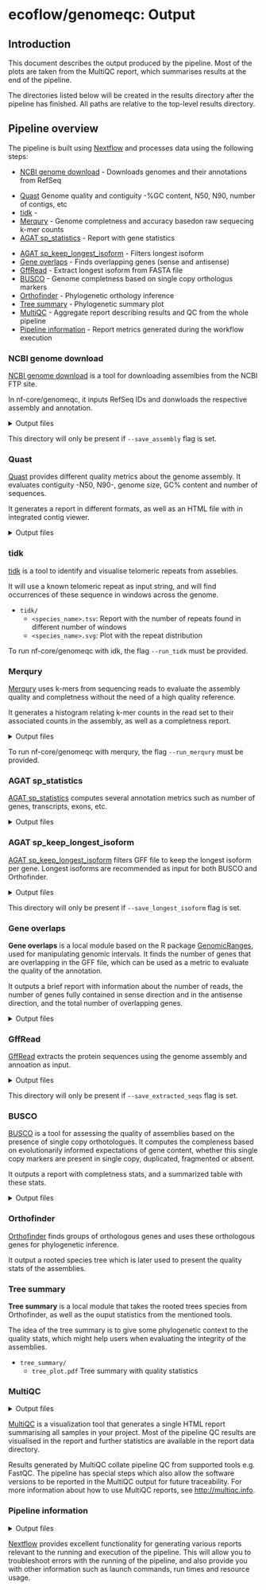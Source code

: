 # ecoflow/genomeqc: Output

## Introduction

This document describes the output produced by the pipeline. Most of the plots are taken from the MultiQC report, which summarises results at the end of the pipeline.

The directories listed below will be created in the results directory after the pipeline has finished. All paths are relative to the top-level results directory.

<!-- TODO nf-core: Write this documentation describing your workflow's output -->

## Pipeline overview

The pipeline is built using [Nextflow](https://www.nextflow.io/) and processes data using the following steps:

<!-- [pigz uncompress](#pigz-uncompress) - Uncompresses FASTA and GFF files -->
- [NCBI genome download](#ncbi-genome-download) - Downloads genomes and their annotations from RefSeq
<!-- [FastaValidator](#fastavalidator) Validate FASTA files -->
- [Quast](#quast) Genome quality and contiguity -%GC content, N50, N90, number of contigs, etc
- [tidk](#tidk) - 
- [Merqury](#merqury) - Genome completness and accuracy basedon raw sequecing k-mer counts
- [AGAT sp_statistics](#agat-sp_statistics) - Report with gene statistics
<!-- [AGAT convert sp_GXF2GXF]() - Standataizes gff files -->
- [AGAT sp_keep_longest_isoform](#agat-sp_keep_longest_isoform) - Filters longest isoform
- [Gene overlaps](#gene-overlaps) - Finds overlapping genes (sense and antisense)
- [GffRead](#gffread) - Extract longest isoform from FASTA file
- [BUSCO](#busco) - Genome completness based on single copy orthologus markers
- [Orthofinder](#orthofinder) - Phylogenetic orthology inference
- [Tree summary](#tree-summary) - Phylogenetic summary plot
- [MultiQC](#multiqc) - Aggregate report describing results and QC from the whole pipeline
- [Pipeline information](#pipeline-information) - Report metrics generated during the workflow execution

<!--### Pigz Uncompress

pigz is used to uncompress `.gz` input files, as some nf-core/genomeqc modules require uncompressed files as input. -->

### NCBI genome download

[NCBI genome download](https://github.com/kblin/ncbi-genome-download) is a tool for downloading assemlbies from the NCBI FTP site.

In nf-core/genomeqc, it inputs RefSeq IDs and donwloads the respective assembly and annotation. 

<details markdown="1">
<summary>Output files</summary>

- `ncbigenomedownload/`
  - `<assembly>.fa.gz`: Genome assembly in FASTA format.
  - `<assembly>.gff3.gz`: Annotation in GFF format.

</details>

This directory will only be present if `--save_assembly` flag is set.

### Quast

[Quast](https://github.com/ablab/quast) provides different quality metrics about the genome assembly. It evaluates contiguity -N50, N90-, genome size, GC% content and number of sequences.

It generates a report in different formats, as well as an HTML file with in integrated contig viewer.

<details markdown="1">
<summary>Output files</summary>

- `quast/<species_name>/`
  - `icarus.html`: Contig viewr in HTML format
  - `report.html`: Assembly stats in HTML format
  - `report.pdf`: Assembly stats in tsv format
  - `report.tsv`: Assembly QC as HTML report

</details>

### tidk

[tidk](https://github.com/tolkit/telomeric-identifier) is a tool to identify and visualise telomeric repeats from asseblies.

It will use a known telomeric repeat as input string, and will find occurrences of these sequence in windows across the genome.

- `tidk/`
  - `<species_name>.tsv`: Report with the number of repeats found in different number of windows
  - `<species_name>.svg`: Plot with the repeat distribution

To run nf-core/genomeqc with idk, the flag `--run_tidk` must be provided.

### Merqury

[Merqury](https://github.com/marbl/merqury) uses k-mers from sequencing reads to evaluate the assembly quality and completness without the need of a high quality reference.

It generates a histogram relating k-mer counts in the read set to their associated counts in the assembly, as well as a completness report.

<details markdown="1">
<summary>Output files</summary>

- `merqury/`
  - `<assembly>.html`: Contig viewer in HTML format
  - `<assembly>.html`: Assembly stats in HTML format
  - `<assembly>.pdf`: Assembly stats in tsv format
  - `<assembly>.tsv`: Assembly QC as HTML report

</details>

To run nf-core/genomeqc with merqury, the flag `--run_merqury` must be provided.

### AGAT sp_statistics

[AGAT sp_statistics](https://agat.readthedocs.io/en/latest/tools/agat_sp_statistics.html) computes several annotation metrics such as number of genes, transcripts, exons, etc.

<details markdown="1">
<summary>Output files</summary>

- `agat/`
  - `<species_name>.stats.txt`: Contig viewr in HTML format

</details>

### AGAT sp_keep_longest_isoform

[AGAT sp_keep_longest_isoform](https://agat.readthedocs.io/en/latest/tools/agat_sp_keep_longest_isoform.html) filters GFF file to keep the longest isoform per gene. Longest isoforms are recommended as input for both BUSCO and Orthofinder.

<details markdown="1">
<summary>Output files</summary>

- `longest/`
  - `<species_name>.longest.gff3`: Contig viewr in HTML format

</details>

This directory will only be present if `--save_longest_isoform` flag is set.

### Gene overlaps

**Gene overlaps** is a local module based on the R package [GenomicRanges](https://bioconductor.org/packages/release/bioc/html/GenomicRanges.html), used for manipulating genomic intervals. It finds the number of genes that are overlapping in the GFF file, which can be used as a metric to evaluate the quality of the annotation.

It outputs a brief report with information about the number of reads, the number of genes fully contained in sense direction and in the antisense direction, and the total number of overlapping genes.

<details markdown="1">
<summary>Output files</summary>

- `longest/`
  - `Count.<species_name>.tsv`: Report in tsv format

</details>

### GffRead

[GffRead](https://github.com/gpertea/gffread) extracts the protein sequences using the genome assembly and annoation as input.

<details markdown="1">
<summary>Output files</summary>

- `gffread/`
  - `<species_name>.longest.fasta`: Report in tsv format

</details>

This directory will only be present if `--save_extracted_seqs` flag is set.

### BUSCO

[BUSCO](https://busco.ezlab.org/) is a tool for assessing the quality of assemblies based on the presence of single copy orthotologues. It computes the compleness based on evolutionarily informed expectations of gene content, whether this single copy markers are present in single copy, duplicated, fragmented or absent.

It outputs a report with completness stats, and a summarized table with these stats.

<details markdown="1">
<summary>Output files</summary>

- `busco/`
  - `short_summary.specific.<busco_db>.<species_name>.fasta.txt` Completness report in tsv format
  - `<species_name>-<busco_db-busco.batch_summary.txt`: Summarized completness report in tsv format

</details>

### Orthofinder

[Orthofinder](https://github.com/davidemms/OrthoFinder) finds groups of orthologous genes and uses these orthologous genes for phylogenetic inference.

It output a rooted species tree which is later used to present the quality stats of the assemblies.

### Tree summary

**Tree summary** is a local module that takes the rooted trees species from Orthofinder, as well as the ouput statistics from the mentioned tools.

The idea of the tree summary is to give some phylogenetic context to the quality stats, which might help users when evaluating the integrity of the assemblies.

- `tree_summary/`
  - `tree_plot.pdf` Tree summary with quality statistics

</details>

### MultiQC

<details markdown="1">
<summary>Output files</summary>

- `multiqc/`
  - `multiqc_report.html`: a standalone HTML file that can be viewed in your web browser.
  - `multiqc_data/`: directory containing parsed statistics from the different tools used in the pipeline.
  - `multiqc_plots/`: directory containing static images from the report in various formats.

</details>

[MultiQC](http://multiqc.info) is a visualization tool that generates a single HTML report summarising all samples in your project. Most of the pipeline QC results are visualised in the report and further statistics are available in the report data directory.

Results generated by MultiQC collate pipeline QC from supported tools e.g. FastQC. The pipeline has special steps which also allow the software versions to be reported in the MultiQC output for future traceability. For more information about how to use MultiQC reports, see <http://multiqc.info>.

### Pipeline information

<details markdown="1">
<summary>Output files</summary>

- `pipeline_info/`
  - Reports generated by Nextflow: `execution_report.html`, `execution_timeline.html`, `execution_trace.txt` and `pipeline_dag.dot`/`pipeline_dag.svg`.
  - Reports generated by the pipeline: `pipeline_report.html`, `pipeline_report.txt` and `software_versions.yml`. The `pipeline_report*` files will only be present if the `--email` / `--email_on_fail` parameter's are used when running the pipeline.
  - Reformatted samplesheet files used as input to the pipeline: `samplesheet.valid.csv`.
  - Parameters used by the pipeline run: `params.json`.

</details>

[Nextflow](https://www.nextflow.io/docs/latest/tracing.html) provides excellent functionality for generating various reports relevant to the running and execution of the pipeline. This will allow you to troubleshoot errors with the running of the pipeline, and also provide you with other information such as launch commands, run times and resource usage.
